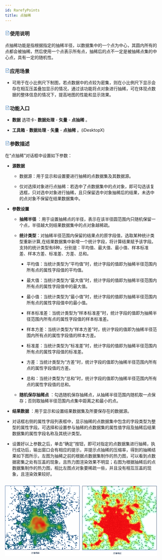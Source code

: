 ```yaml
---
id: RarefyPoints
title: 点抽稀  
---  
```

### ![](../../img/read.gif)使用说明




点抽稀功能是指根据指定的抽稀半径，以数据集中的一个点为中心，其圆内所有的点都会被抽稀，然后使用一个点表示所有点，抽稀后的点不一定是被抽稀点集的中心点，具有一定的随机性。



### ![](../../img/read.gif)应用场景



* 可用于在小比例尺下制图，若点数据中的点较为密集，则在小比例尺下显示会存在相互压盖叠加显示的情况，通过该功能将点对象进行抽稀，可在体现点数据的整体信息的情况下，提高地图的性能和显示效果。



### ![](../../img/read.gif)功能入口



* **数据** 选项卡- **数据处理** - **矢量** - **点抽稀** 。

* **工具箱** - **数据处理** - **矢量** - **点抽稀** 。(iDesktopX)



### ![](../../img/read.gif)参数描述



在“点抽稀”对话框中设置如下参数：



* **源数据**

    * 数据源：用于显示和设置要进行抽稀的点数据集及其数据源。

    * 仅对选择对象进行点抽稀：若选中了点数据集中的点对象，即可勾选该复选框，只对选中对象进行抽稀，且只保留选中对象抽稀后的结果，未选中的点对象不保留在结果数据集中。

* **参数设置**

    * **抽稀半径** ：用于设置抽稀点的半径，表示在该半径圆范围内只随机保留一个点，半径越大则结果数据集中的点对象越稀疏。

    * **统计类型**：对抽稀半径范围内保留的结果点的原字段值，选取某种统计类型重新计算,在结果数据集中新增一个统计字段，将计算结果赋予该字段。支持的统计类型有8种，分别是：平均值、最大值、最小值、样本标准差、样本方差、标准差、方差、总和。

        * 平均值：当统计类型为“平均值”时，统计字段的值即为抽稀半径范围内所有点的属性字段值的平均值。

        * 最大值：当统计类型为“最大值”时，统计字段的值即为抽稀半径范围内所有点的属性字段值中的最大值。

        * 最小值：当统计类型为“最小值”时，统计字段的值即为抽稀半径范围内所有点的属性字段值中的最小值。

        * 样本标准差：当统计类型为“样本标准差”时，统计字段的值即为抽稀半径范围内所有点的属性字段值的样本标准差。

        * 样本方差：当统计类型为“样本方差”时，统计字段的值即为抽稀半径范围内所有点的属性字段值的样本方差。

        * 标准差：当统计类型为“标准差”时，统计字段的值即为抽稀半径范围内所有点的属性字段值的标准差。

        * 方差：当统计类型为“方差”时，统计字段的值即为抽稀半径范围内所有点的属性字段值的方差。

        * 总和：当统计类型为“总和”时，统计字段的值即为抽稀半径范围内所有点的属性字段值的总和。

    * **随机保存抽稀点** ：勾选随机保存抽稀点，从抽稀半径范围内随机取一点保存；否则取抽稀半径范围内点集中距离之和最小的点。

* **结果数据** ：用于显示和设置结果数据集及所要保存在的数据源。

* 对话框右侧的属性字段列表框中，显示抽稀的点数据集中包含的字段类型为整型的属性字段。可选择和设置参与抽稀的点数据集的属性值字段及抽稀后结果数据集的属性字段名称及其统计类型。

* 设置好以上参数之后，单击“确定”按钮，即可对指定的点数据集进行抽稀，执行成功后，输出窗口会有相应的提示，并提示点抽稀的压缩率，得到的抽稀结果如下图所示，左图为抽稀之前的根据点数据集制作的热力图，可以看到点数据密集之处有压盖的现象，且热力图渲染效果不明显；右图为根据抽稀后的点数据集制作的热力图，相比左图点对象要稀疏一些，并且没有相互压盖的现象，且渲染效果较好。  

![](img/RarefyPointsResult.png)  
---  

